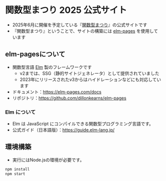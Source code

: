 # 関数型まつり 2025 公式サイト

- 2025年6月に開催を予定している『[関数型まつり]』の公式サイトです
- 『関数型まつり』ということで、サイトの構築には [elm-pages] を使用しています

[関数型まつり]: https://2025.fp-matsuri.org/
[elm-pages]: https://elm-pages.com/

## elm-pagesについて

- 関数型言語 [Elm] 製のフレームワークです
    - v2までは、SSG（静的サイトジェネレータ）として提供されていました
    - 2023年にリリースされたv3からはハイドレーションなどにも対応しています
- ドキュメント：https://elm-pages.com/docs
- リポジトリ：https://github.com/dillonkearns/elm-pages

[Elm]: https://elm-lang.org/

### Elm について

- Elm は JavaScript にコンパイルできる関数型プログラミング言語です。
- 公式ガイド（日本語版）：https://guide.elm-lang.jp/

## 環境構築

- 実行にはNode.jsの環境が必要です。

```javascript
npm install
npm start
```
